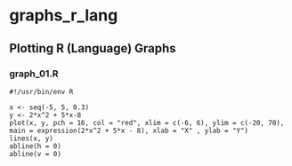# graphs_r_lang
## Plotting R (Language) Graphs

### graph_01.R

```
#!/usr/bin/env R

x <- seq(-5, 5, 0.3)
y <- 2*x^2 + 5*x-8
plot(x, y, pch = 16, col = "red", xlim = c(-6, 6), ylim = c(-20, 70), main = expression(2*x^2 + 5*x - 8), xlab = "X" , ylab = "Y")
lines(x, y)
abline(h = 0)
abline(v = 0)
```
